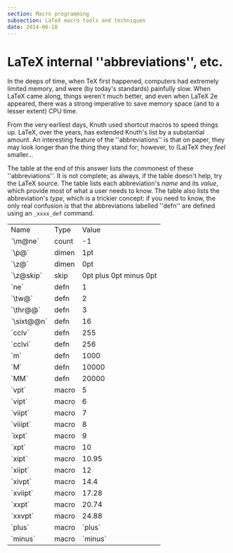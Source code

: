 ```yaml
---
section: Macro programming
subsection: LaTeX macro tools and techniques
date: 2014-06-10
---
```

# LaTeX internal ''abbreviations'', etc.

In the deeps of time, when TeX first happened, computers had
extremely limited memory, and were (by today's standards) painfully
slow.  When LaTeX came along, things weren't much better, and even
when LaTeX 2e appeared, there was a strong imperative to save memory
space (and to a lesser extent) CPU time.

From the very earliest days, Knuth used shortcut macros to speed
things up.  LaTeX, over the years, has extended Knuth's list by a
substantial amount.  An interesting feature  of the ''abbreviations'' is
that on paper, they may look longer than the thing they stand for;
however, to (La)TeX they _feel_ smaller&hellip;

The table at the end of this answer lists the commonest of these
''abbreviations''.  It is not complete; as always, if the table
doesn't help, try the LaTeX source.  The table lists each
abbreviation's _name_ and its _value_, which provide most of
what a user needs to know.  The table also lists the abbreviation's
_type_, which is a trickier concept: if you need to know, the
only real confusion is that the abbreviations labelled ''defn'' are
defined using an `_xxxx_def` command.

<table><tbody>
<tr><td>Name </td><td> Type </td><td> Value </td></tr>
<tr><td>`\m@ne` </td><td> count </td><td> -1 </td></tr>
<tr><td>`\p@`  </td><td> dimen </td><td> 1pt </td></tr>
<tr><td>`\z@`  </td><td> dimen </td><td> 0pt </td></tr>
<tr><td>`\z@skip` </td><td> skip </td><td> 0pt plus 0pt minus 0pt </td></tr>
<tr><td>`ne` </td><td> defn </td><td> 1 </td></tr>
<tr><td>`\tw@` </td><td> defn </td><td> 2</td></tr>
<tr><td>`\thr@@` </td><td> defn </td><td> 3 </td></tr>
<tr><td>`\sixt@@n` </td><td> defn </td><td> 16 </td></tr>
<tr><td>`cclv` </td><td> defn </td><td> 255 </td></tr>
<tr><td>`cclvi` </td><td> defn </td><td> 256 </td></tr>
<tr><td>`m` </td><td> defn </td><td> 1000 </td></tr>
<tr><td>`M` </td><td> defn </td><td> 10000 </td></tr>
<tr><td>`MM` </td><td> defn </td><td> 20000 </td></tr>
<tr><td>`vpt` </td><td> macro </td><td> 5 </td></tr>
<tr><td>`vipt` </td><td> macro </td><td> 6 </td></tr>
<tr><td>`viipt` </td><td> macro </td><td> 7 </td></tr>
<tr><td>`viiipt` </td><td> macro </td><td> 8 </td></tr>
<tr><td>`ixpt` </td><td> macro </td><td> 9 </td></tr>
<tr><td>`xpt` </td><td> macro </td><td> 10 </td></tr>
<tr><td>`xipt` </td><td> macro </td><td> 10.95 </td></tr>
<tr><td>`xiipt` </td><td> macro </td><td> 12 </td></tr>
<tr><td>`xivpt` </td><td> macro </td><td> 14.4 </td></tr>
<tr><td>`xviipt` </td><td> macro </td><td> 17.28 </td></tr>
<tr><td>`xxpt` </td><td> macro </td><td> 20.74 </td></tr>
<tr><td>`xxvpt` </td><td> macro </td><td> 24.88 </td></tr>
<tr><td>`plus` </td><td> macro </td><td> `plus` </td></tr>
<tr><td>`minus` </td><td> macro </td><td> `minus` </td></tr>
</tbody></table>

